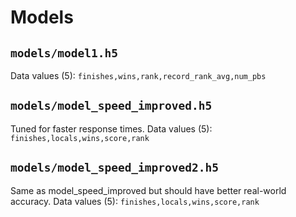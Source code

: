 # Models

## `models/model1.h5`
Data values (5): `finishes,wins,rank,record_rank_avg,num_pbs`

## `models/model_speed_improved.h5`
Tuned for faster response times.
Data values (5): `finishes,locals,wins,score,rank`

## `models/model_speed_improved2.h5`
Same as model_speed_improved but should have better real-world accuracy.
Data values (5): `finishes,locals,wins,score,rank`